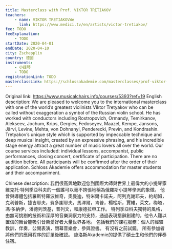 ```yaml
---
title: Masterclass with Prof. VIKTOR TRETIAKOV
teachers:
	- name: VIKTOR TRETIAKOVWe
	  link: https://www.medici.tv/en/artists/victor-tretiakov/
fee: TODO
feeExplanation: 
	- TODO
startDate: 2020-04-01
endDate: 2020-04-10
city: Zschepplin
country: 德國
instruments:
	- 小提琴
	- TODO
registrationLink: TODO
masterclassLink: https://schlossakademie.com/masterclasses/prof-viktor-tretiakov-natalia-likhopoi-61
---
```

Original link: https://www.musicalchairs.info/courses/5393?ref=19
English description:
We are pleased to welcome you to the international masterclass with one of the world’s greatest violinists Viktor Tretyakov who can be called without exaggeration a symbol of the Russian violin school.
He has worked with conductors including Rostropovich, Ormandy, Temirkanov, Alekseev, Jochum, Krips, Gergiev, Fedoseyev, Maazel, Kempe, Jansons, Järvi, Levine, Mehta, von Dohnanyi, Penderecki, Previn, and Kondrashin.
 Tretyakov’s unique style which is supported by impeccable technique and deep musical insight, created by an expressive phrasing, and his incredible stage energy attract a great number of music lovers all over the world.
Our course services included: individual lessons, accompanist, public performances, closing concert, certificate of participation.
 There are no audition before.
 All participants will be confirmed after the order of their application.
Schloss Akademie offers accommodation for master students and their accompaniment.
​

Chinese description:
我們很高興地歡迎您到國際大師與世界上最偉大的小提琴家維克托·特列季亞科夫的一個誰可以毫不誇張地稱為俄羅斯小提琴學派的象徵。
他曾與導體包括羅斯特羅波維奇，奧曼迪，特米爾卡諾夫，阿列克謝耶夫，約胡姆，克利普斯，捷吉耶夫，費多謝耶夫，馬澤爾，肯普，楊松斯，賈維，萊文，梅塔，馮·多納伊，潘德列茨基，普列文，和康德拉申工作。
特列季亞科夫獨特的風格，由無可挑剔的技術和深厚的音樂洞察力的支持，通過表現措辭創建的，他令人難以置信的舞台能吸引音樂愛好者大量世界各地。
包括我們的課程服務：個人的經驗教訓，伴奏，公開表演，閉幕音樂會，參與證書。
有沒有之前試鏡。
所有參加者將他們的應用程序的訂單後確認。
施洛斯Akademie的提供了碩士生和他們的伴奏住宿。

